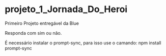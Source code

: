 # projeto_1_Jornada_Do_Heroi
Primeiro Projeto entregável da Blue

Responda com sim ou não.

É necessário instalar o prompt-sync, para isso use o camando:
npm install prompt-sync
